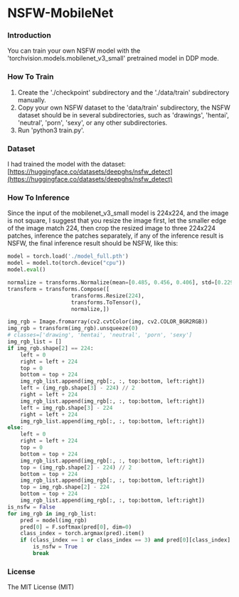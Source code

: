 # NSFW-MobileNet
### Introduction
You can train your own NSFW model with the 'torchvision.models.mobilenet_v3_small' pretrained model in DDP mode.
### How To Train
1. Create the './checkpoint' subdirectory and the './data/train' subdirectory manually.
2. Copy your own NSFW dataset to the 'data/train' subdirectory, the NSFW dataset should be in several subdirectories, such as 'drawings', 'hentai', 'neutral', 'porn', 'sexy', or any other subdirectories.
3. Run 'python3 train.py'.
### Dataset
I had trained the model with the dataset: [https://huggingface.co/datasets/deepghs/nsfw_detect](https://huggingface.co/datasets/deepghs/nsfw_detect)
### How To Inference
Since the input of the mobilenet_v3_small model is 224x224, and the image is not square, I suggest that you resize the image first, let the smaller edge of the image match 224, then crop the resized image to three 224x224 patches, inference the patches separately, if any of the inference result is NSFW, the final inference result should be NSFW, like this:
```python
model = torch.load('./model_full.pth')
model = model.to(torch.device("cpu"))
model.eval()

normalize = transforms.Normalize(mean=[0.485, 0.456, 0.406], std=[0.229, 0.224, 0.225])
transform = transforms.Compose([
                    transforms.Resize(224),
                    transforms.ToTensor(),
                    normalize,])

img_rgb = Image.fromarray(cv2.cvtColor(img, cv2.COLOR_BGR2RGB))
img_rgb = transform(img_rgb).unsqueeze(0)
# classes=['drawing', 'hentai', 'neutral', 'porn', 'sexy']
img_rgb_list = []
if img_rgb.shape[2] == 224:
    left = 0
    right = left + 224
    top = 0
    bottom = top + 224
    img_rgb_list.append(img_rgb[:, :, top:bottom, left:right])
    left = (img_rgb.shape[3] - 224) // 2
    right = left + 224
    img_rgb_list.append(img_rgb[:, :, top:bottom, left:right])
    left = img_rgb.shape[3] - 224
    right = left + 224
    img_rgb_list.append(img_rgb[:, :, top:bottom, left:right])
else:
    left = 0
    right = left + 224
    top = 0
    bottom = top + 224
    img_rgb_list.append(img_rgb[:, :, top:bottom, left:right])
    top = (img_rgb.shape[2] - 224) // 2
    bottom = top + 224
    img_rgb_list.append(img_rgb[:, :, top:bottom, left:right])
    top = img_rgb.shape[2] - 224
    bottom = top + 224
    img_rgb_list.append(img_rgb[:, :, top:bottom, left:right])
is_nsfw = False
for img_rgb in img_rgb_list:
    pred = model(img_rgb)
    pred[0] = F.softmax(pred[0], dim=0)
    class_index = torch.argmax(pred).item()
    if (class_index == 1 or class_index == 3) and pred[0][class_index].item() > 0.8:
        is_nsfw = True
        break
```
### License
The MIT License (MIT)
